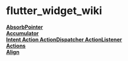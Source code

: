 # flutter_widget_wiki

[**AbsorbPointer**](https://github.com/DingMouRen/flutter_widget_wiki/blob/master/lib/widget/absorbPointer/%E8%AF%A6%E8%A7%A3.md)<br>
[**Accumulator**](https://github.com/DingMouRen/flutter_widget_wiki/blob/master/lib/widget/accumulator/%E8%AF%A6%E8%A7%A3.md)<br>
[**Intent Action ActionDispatcher ActionListener**](https://github.com/DingMouRen/flutter_widget_wiki/blob/master/lib/widget/action/%E8%AF%A6%E8%A7%A3.md)<br>
[**Actions**](https://github.com/DingMouRen/flutter_widget_wiki/blob/master/lib/widget/actions/%E8%AF%A6%E8%A7%A3.md)<br>
[**Align**](https://github.com/DingMouRen/flutter_widget_wiki/blob/master/lib/widget/align/%E8%AF%A6%E8%A7%A3.md)<br>